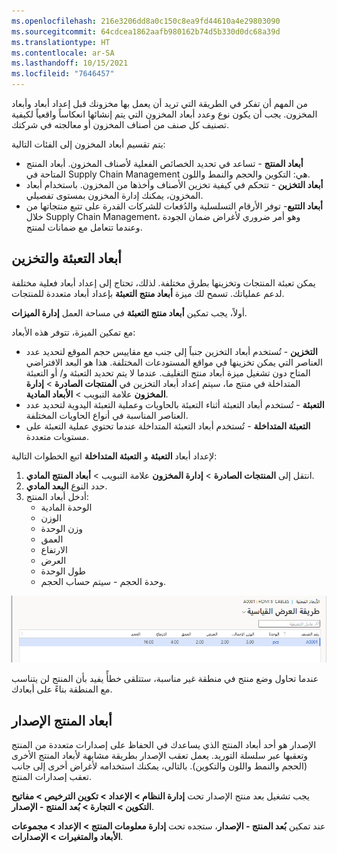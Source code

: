 ```yaml
---
ms.openlocfilehash: 216e3206dd8a0c150c8ea9fd44610a4e29803090
ms.sourcegitcommit: 64cdcea1862aafb980162b74d5b330d0dc68a39d
ms.translationtype: HT
ms.contentlocale: ar-SA
ms.lasthandoff: 10/15/2021
ms.locfileid: "7646457"
---
```

من المهم أن تفكر في الطريقة التي تريد أن يعمل بها مخزونك قبل إعداد أبعاد وأبعاد المخزون. يجب أن يكون نوع وعدد أبعاد المخزون التي يتم إنشائها انعكاساً واقعياً لكيفية تصنيف كل صنف من أصناف المخزون أو معالجته في شركتك.

يتم تقسيم أبعاد المخزون إلى الفئات التالية:

- **أبعاد المنتج** - تساعد في تحديد الخصائص الفعلية لأصناف المخزون. أبعاد المنتج المتاحة في Supply Chain Management هي: التكوين والحجم والنمط واللون.
- **أبعاد التخزين** - تتحكم في كيفية تخزين الأصناف وأخذها من المخزون. باستخدام أبعاد المخزون، يمكنك إدارة المخزون بمستوى تفصيلي. 
- **أبعاد التتبع**- توفر الأرقام التسلسلية والدُفعات للشركات القدرة على تتبع منتجاتها من خلال Supply Chain Management، وهو أمر ضروري لأغراض ضمان الجودة وعندما تتعامل مع ضمانات لمنتج.

## <a name="packing-and-storage-dimensions"></a>أبعاد التعبئة والتخزين
يمكن تعبئة المنتجات وتخزينها بطرق مختلفة. لذلك، تحتاج إلى إعداد أبعاد فعلية مختلفة لدعم عملياتك. تسمح لك ميزة **أبعاد منتج التعبئة** بإعداد أبعاد متعددة للمنتجات. 

أولاً، يجب تمكين **أبعاد منتج التعبئة** في مساحة العمل **إدارة الميزات**.

مع تمكين الميزة، تتوفر هذه الأبعاد:
- **التخزين** - تُستخدم أبعاد التخزين جنباً إلى جنب مع مقاييس حجم الموقع لتحديد عدد العناصر التي يمكن تخزينها في مواقع المستودعات المختلفة. هذا هو البعد الافتراضي المتاح دون تشغيل ميزة أبعاد منتج التغليف. عندما لا يتم تحديد التعبئة و/ أو التعبئة المتداخلة في منتج ما، سيتم إعداد أبعاد التخزين في **المنتجات الصادرة** > **إدارة المخزون** علامة التبويب > **الأبعاد المادية**.
- **التعبئة** - تُستخدم أبعاد التعبئة أثناء التعبئة بالحاويات وعملية التعبئة اليدوية لتحديد عدد العناصر المناسبة في أنواع الحاويات المختلفة.
- **التعبئة المتداخلة** - تُستخدم أبعاد التعبئة المتداخلة عندما تحتوي عملية التعبئة على مستويات متعددة.

لإعداد أبعاد **التعبئة** و **التعبئة المتداخلة** اتبع الخطوات التالية:

1.  انتقل إلى **المنتجات الصادرة** > **إدارة المخزون** علامة التبويب > **أبعاد المنتج المادي**.
2.  حدد النوع **البعد المادي**.
3.  أدخل أبعاد المنتج:
    - الوحدة المادية
    - الوزن
    - وزن الوحدة
    - العمق
    - الارتفاع
    - العرض
    - طول الوحدة
    - وحدة الحجم - سيتم حساب الحجم.

![لقطة شاشة لصفحة أبعاد المنتج المادي.](../media/physical-product-dimensions-ss.png) 

عندما تحاول وضع منتج في منطقة غير مناسبة، ستتلقى خطأً يفيد بأن المنتج لن يتناسب مع المنطقة بناءً على أبعادك.


## <a name="the-version-product-dimension"></a>أبعاد المنتج الإصدار
الإصدار هو أحد أبعاد المنتج الذي يساعدك في الحفاظ على إصدارات متعددة من المنتج وتعقبها عبر سلسلة التوريد. يعمل تعقب الإصدار بطريقة مشابهة لأبعاد المنتج الأخرى (الحجم والنمط واللون والتكوين). بالتالي، يمكنك استخدامه لأغراض أخرى إلى جانب تعقب إصدارات المنتج.

يجب تشغيل بعد منتج الإصدار تحت **إدارة النظام > الإعداد > تكوين الترخيص > مفاتيح التكوين > التجارة > بُعد المنتج - الإصدار**.

 
عند تمكين **بُعد المنتج - الإصدار**، ستجده تحت **إدارة معلومات المنتج > الإعداد > مجموعات الأبعاد والمتغيرات > الإصدارات**.

